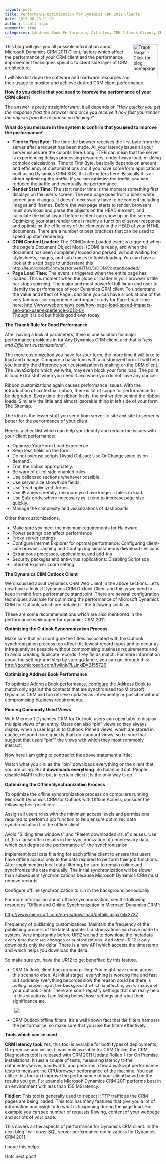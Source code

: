```yaml
---
layout: post
title: Performance Optimization for Dynamics CRM 2011 Clients
date: 2013-08-20 11:20
author: trapti nagar
comments: true
categories: [Address Book Performance, Articles, CRM Outlook Client, CRM Web Client, Dynamics CRM 2011, Offline Synchronization, Optimization, Performance Planning, Techniques, Trapti Nagar, Uncategorized]
---
```

<p style="text-align:left;"><a title="Trapti Nagar - Click for blog homepage"><img width="80" height="110" align="right" alt="Trapti Nagar - Click for blog homepage" src="https://microsofttpd.github.io/assets/0601.traptin.png" original-url="https://microsofttpd.github.io/assets/0601.traptin.png" border="0" hspace="10" /></a>This blog will give you all possible information about Microsoft Dynamics CRM 2011 Client, factors which affect the performance of your CRM client and the performance improvement techniques specific to client side layer of CRM architecture.</p>
<p>I&nbsp;will also list down the software and hardware resources and their usage to monitor and achieve desired CRM client performance.</p>
<p><strong>How do you decide that you need to improve the performance of your CRM client?</strong></p>
<p>The answer is pretty straightforward, it all depends on &ldquo;<em>How quickly you get the response from the browser and once you receive it how fast you render the objects from the response on the page</em>&rdquo;.</p>
<p><strong>What do you measure in the system to confirm that you need to improve the performance?</strong></p>
<ul>
<li><strong>Time to First Byte:</strong> The time the browser receives the first byte from the server after a request has been made. All your latency issues all your server issues are the culprits here. Long TTFB can mean that the server is experiencing delays processing resources, under heavy load, or doing complex calculations. Time to First Byte, basically depends on amount and efficiency of customizations and if you have some form applications built using Dynamics CRM SDK, that all matters here. Basically it is all about optimizing the traffic, if you can optimize the traffic, you can reduced the traffic and eventually the performance.</li>
<li><strong>Render Start Time:</strong> The start render time is the moment something first displays on the user&#39;s screen. The web page goes from a blank white screen and changes. It doesn&#39;t necessarily have to be content including images and iframes. Before the web page starts to render, browsers must download and parse the objects on the HEAD element, and calculate the initial layout before content can show up on the screen. Optimizing your start render time is mainly a function of server response and optimizing the efficiency of the elements in the HEAD of your HTML documents. There are a number of best practices that can be used to speed up start rendering.</li>
<li><strong>DOM Content Loaded:</strong> The DOMContentLoaded event is triggered when the page&#39;s Document Object Model (DOM) is ready, and when the document has been completely loaded and parsed, without waiting for stylesheets, images, and sub frames to finish loading. You can have a look at this test page to understand this <a href="http://ie.microsoft.com/testdrive/HTML5/DOMContentLoaded/">http://ie.microsoft.com/testdrive/HTML5/DOMContentLoaded/</a></li>
<li><strong>Page Load Time:</strong> The event is triggered when the entire page has loaded. This is moment when the globe or loader in your browser&#39;s title bar stops spinning. The major and most powerful toll for an end user to identify the performance of your Dynamics CRM client .To understand the value and effect of Page Load time you can have a look at one of the very famous user experience and impact study for Page Load Time here: <a href="http://www.webpronews.com/how-page-load-speed-impacts-seo-and-user-experience-2013-04">http://www.webpronews.com/how-page-load-speed-impacts-seo-and-user-experience-2013-04</a><br />Though it is old but holds good even today.</li>
</ul>
<p><strong>The Thumb Rule for Good Performance</strong></p>
<p>After having a look at parameters, there is one solution for major performance problems in for Any Dynamics CRM client, and that is &ldquo;<em>less and Efficient customizations</em>&rdquo;.</p>
<p>The more customization you have for your form, the more time it will take to load and change. Compare a basic form with a customized form. It will help you identify the difference your customization is making on the CRM client. The JavaScript&rsquo;s which we write, may even block your form load. The point is load Extra stuff when you need it and when you do not have any choice.</p>
<p>Ribbon customizations again causes performance issues. With the introduction of contextual ribbon, there is lot of scope for performance to be degraded. Every time the ribbon loads, the xml written behind the ribbon loads. Similarly the little and almost ignorable thing in left side of your form, The Sitemap.</p>
<p>The idea is the lesser stuff&nbsp;you send from server to site and site to server is better for the performance of your client.</p>
<p>Here is a checklist which can help you identify and reduce the issues with your client performance:</p>
<ul>
<li>Optimize Your Form Load Experience.</li>
<li>Keep less fields on the form.</li>
<li>Do not overuse scripts (Avoid OnLoad; Use OnChange since its on demand).</li>
<li>Trim the ribbon appropriately.</li>
<li>Be wary of client side enabled rules.&nbsp;</li>
<li>Use collapsed sections whenever possible.</li>
<li>Use server side show/hide fields.</li>
<li>Use &lsquo;read optimized&rsquo; forms.</li>
<li>Use iFrames carefully, the more you have longer it takes to load.</li>
<li>Use Sub-grids, where necessary as it tend to increase page size quickly.</li>
<li>Manage the complexity and visualizations of dashboards.</li>
</ul>
<p>Other than customizations,</p>
<ul>
<li>Make sure you meet the minimum requirements for Hardware</li>
<li>Power settings can affect performance</li>
<li>Proxy server settings</li>
<li>Configure Internet Explorer for optimal performance: Configuring client-side browser caching and Configuring simultaneous download sessions</li>
<li>Extraneous processes, applications, and add-ins</li>
<li>Security packages and anti-virus applications: Disabling Script sca</li>
<li>Internet Explorer zoom setting</li>
</ul>
<p><strong>The Dynamics CRM Outlook Client</strong></p>
<p>We discussed about Dynamics CRM Web Client in the above sections. Let&rsquo;s now have a look at Dynamics CRM Outlook Client and things we need to keep in mind from performance standpoint. There are several configuration techniques available for optimizing the performance of Microsoft Dynamics CRM for Outlook, which are detailed in the following sections.</p>
<p>These are some recommendations which are also mentioned in the performance whitepaper for dynamics CRM 2011.</p>
<p><strong>Optimizing the Outlook Synchronization Process </strong></p>
<p>Make sure that you configure the filters associated with the Outlook synchronization process too affect the fewest record types and to occur as infrequently as possible without compromising business requirements and to avoid creating duplicate records if key fields match. For more information about the settings and step by step guidance, you can go through this:<br /><a href="http://go.microsoft.com/fwlink/?LLinkID=2155726" target="_blank">http://go.microsoft.com/fwlink/?LLinkID=2155726</a></p>
<p><strong>Optimizing Address Book Performance</strong></p>
<p>To optimize Address Book performance, configure the Address Book to match only against the contacts that are synchronized too Microsoft Dynamics CRM and too retrieve updates as infrequently as possible without compromising business requirements.</p>
<p><strong>Pinning Commonly Used Views </strong></p>
<p>With Microsoft Dynamics CRM for Outlook, users can open tabs to display multiple views of an entity. Users can also &ldquo;pin&rdquo; views so they always display when a user logs in to Outlook. Pinned views, which are stored in cache, respond more quickly than do standard views, so be sure that suggest that users &ldquo;pin&rdquo;&rdquo; the views with which they most commonly interact.</p>
<p>Now here I am going to contradict the above statement a little:</p>
<p>Watch what you pin: as the &ldquo;pin&rdquo; downloads everything on the client that you are using. But it <strong>downloads everything</strong>. So balance it out. People disable MAPI traffic but in certain client it is the only way to go.</p>
<p><strong>Optimizing the Offline Synchronization Process</strong></p>
<p>To optimize the offline synchronization process on computers running Microsoft Dynamics CRM for Outlook with Offline Access, consider the following best practices:</p>
<p>Assign all users roles with the minimum access levels and permissions required to perform a job function to help ensure optimized data synchronization too the offline client.&nbsp;</p>
<p>Avoid &ldquo;Sliding time windows&rdquo; and &ldquo;Parent downloaded=true&rdquo; clauses. Use of this clause often results in the synchronization of unnecessary data, which can degrade the performance of&nbsp; the synchronization&nbsp;</p>
<p>Implement local data filtering for each offline client to ensure that users have offline access only to the data required to perform their job functions. After implementing local data filtering, be sure to remain online and synchronize the data manually. The initial synchronization will be slower than subsequent synchronizations because Microsoft Dynamics CRM must remove records.&nbsp;</p>
<p>Configure offline synchronization to run in the background periodically</p>
<p>For more information about offline synchronization, see the following resources &ldquo;Offline and Online Synchronization in Microsoft Dynamics CRM&rdquo;:</p>
<p><a href="http://www.microsoft.com/en-us/download/details.aspx?id=2737" target="_blank">http://www.microsoft.com/en-us/download/details.aspx?id=2737</a></p>
<p>Frequency of publishing customizations: Maintain the frequency of the publishing process of the latest updates/ customizations you have made to system. Very importantly before UR12 we had to download the metadata every time there are changes or customizations. And after UR 12 it only downloads only the delta. There is a new API which accepts the timestamp and which helps you download the delta.</p>
<p>So make sure&nbsp;you have the UR12 to get benefited by this feature.</p>
<ul>
<li>CRM Outlook client background polling: You might have come across this scenario often. At initial stages, everything is working fine and fast but suddenly everything becomes slow the reason could be there is polling happening at the background which is affecting performance of your outlook client. There are some registry settings that can really help in this situations, I am listing below those settings and what their significance are.</li>
</ul>
<p style="padding-left:30px;"><a href="https://msdnshared.blob.core.windows.net/media/TNBlogsFS/prod.evol.blogs.technet.com/CommunityServer.Blogs.Components.WeblogFiles/00/00/00/95/09/1057.crm2011clientperformance.png" original-url="http://blogs.technet.com/cfs-file.ashx/__key/communityserver-blogs-components-weblogfiles/00-00-00-95-09/1057.crm2011clientperformance.png"><img alt=" " src="https://msdnshared.blob.core.windows.net/media/TNBlogsFS/prod.evol.blogs.technet.com/CommunityServer.Blogs.Components.WeblogFiles/00/00/00/95/09/1057.crm2011clientperformance.png" original-url="http://blogs.technet.com/resized-image.ashx/__size/550x0/__key/communityserver-blogs-components-weblogfiles/00-00-00-95-09/1057.crm2011clientperformance.png" border="0" /></a></p>
<ul>
<li>
<div>CRM Outlook offline filters: it&rsquo;s a well known fact that the filters hampers the performance, so make sure that you use the filters effectively.</div>
</li>
</ul>
<p><strong>Tools which can be used</strong></p>
<p><strong>CRM latency tool:</strong> Yes, this tool is available for both types of deployments, On-premise and online. It was only available for CRM Online, the CRM Diagnostics tool is released with CRM 2011 Update Rollup 4 for On Premise installations. It runs a couple of tests, measuring latency to the datacenter/server, bandwidth, and performs a few JavaScript performance tests to measure the CPU/browser performance of the machine. You can utilize this tool and improve the performance of your client based on the results you get. For example Microsoft Dynamics CRM 2011 performs best in an environment with less than 150 MS latency.</p>
<p><strong>Fiddler:</strong> This tool is generally used to inspect HTTP traffic as the CRM pages are being loaded. This tool has many features that give you a lot of information and insight into what is happening during the page load. For example you can see number of requests flowing, content of your webpage and scripts of your page.</p>
<p>This covers&nbsp;all the aspects of performance for Dynamics CRM client. In the next blog&nbsp;I will cover SQL server performance optimizations for Dynamics CRM 2011.</p>
<p>I hope this helps.</p>
<p>Until next post!</p>
